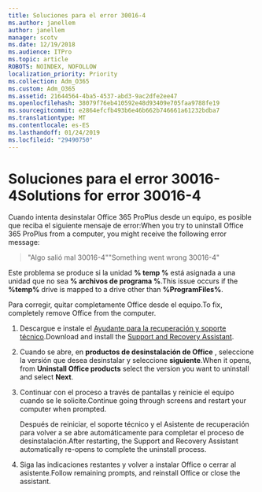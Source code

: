 ```yaml
---
title: Soluciones para el error 30016-4
ms.author: janellem
author: janellem
manager: scotv
ms.date: 12/19/2018
ms.audience: ITPro
ms.topic: article
ROBOTS: NOINDEX, NOFOLLOW
localization_priority: Priority
ms.collection: Adm_O365
ms.custom: Adm_O365
ms.assetid: 21644564-4ba5-4537-abd3-9ac2dfe2ee47
ms.openlocfilehash: 38079f76eb410592e48d93409e705faa9788fe19
ms.sourcegitcommit: e2864efcfb493b6e46b662b746661a61232bdba7
ms.translationtype: MT
ms.contentlocale: es-ES
ms.lasthandoff: 01/24/2019
ms.locfileid: "29490750"
---
```

# <a name="solutions-for-error-30016-4"></a><span data-ttu-id="99777-102">Soluciones para el error 30016-4</span><span class="sxs-lookup"><span data-stu-id="99777-102">Solutions for error 30016-4</span></span>

<span data-ttu-id="99777-103">Cuando intenta desinstalar Office 365 ProPlus desde un equipo, es posible que reciba el siguiente mensaje de error:</span><span class="sxs-lookup"><span data-stu-id="99777-103">When you try to uninstall Office 365 ProPlus from a computer, you might receive the following error message:</span></span>
  
> <span data-ttu-id="99777-104">"Algo salió mal 30016-4"</span><span class="sxs-lookup"><span data-stu-id="99777-104">"Something went wrong 30016-4"</span></span>
    
<span data-ttu-id="99777-105">Este problema se produce si la unidad **% temp %** está asignada a una unidad que no sea **% archivos de programa %**.</span><span class="sxs-lookup"><span data-stu-id="99777-105">This issue occurs if the **%temp%** drive is mapped to a drive other than **%ProgramFiles%**.</span></span> 
  
<span data-ttu-id="99777-106">Para corregir, quitar completamente Office desde el equipo.</span><span class="sxs-lookup"><span data-stu-id="99777-106">To fix, completely remove Office from the computer.</span></span>
  
1. <span data-ttu-id="99777-107">Descargue e instale el [Ayudante para la recuperación y soporte técnico](https://aka.ms/SARA-OfficeUninstall-Alchemy).</span><span class="sxs-lookup"><span data-stu-id="99777-107">Download and install the [Support and Recovery Assistant](https://aka.ms/SARA-OfficeUninstall-Alchemy).</span></span>
    
2. <span data-ttu-id="99777-108">Cuando se abre, en **productos de desinstalación de Office** , seleccione la versión que desea desinstalar y seleccione **siguiente**.</span><span class="sxs-lookup"><span data-stu-id="99777-108">When it opens, from **Uninstall Office products** select the version you want to uninstall and select **Next**.</span></span> 
    
3. <span data-ttu-id="99777-109">Continuar con el proceso a través de pantallas y reinicie el equipo cuando se le solicite.</span><span class="sxs-lookup"><span data-stu-id="99777-109">Continue going through screens and restart your computer when prompted.</span></span>
    
    <span data-ttu-id="99777-110">Después de reiniciar, el soporte técnico y el Asistente de recuperación para volver a se abre automáticamente para completar el proceso de desinstalación.</span><span class="sxs-lookup"><span data-stu-id="99777-110">After restarting, the Support and Recovery Assistant automatically re-opens to complete the uninstall process.</span></span>
    
4. <span data-ttu-id="99777-111">Siga las indicaciones restantes y volver a instalar Office o cerrar al asistente.</span><span class="sxs-lookup"><span data-stu-id="99777-111">Follow remaining prompts, and reinstall Office or close the assistant.</span></span>
    

